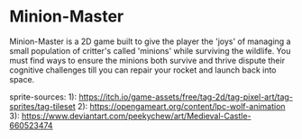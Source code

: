 # Minion-Master

Minion-Master is a 2D game built to give the player the 'joys' of managing a small population of critter's called 'minions' while surviving the wildlife. You must find ways to ensure the minions both survive and thrive dispute their cognitive challenges till you can repair your rocket and launch back into space.

sprite-sources:
1): https://itch.io/game-assets/free/tag-2d/tag-pixel-art/tag-sprites/tag-tileset
2): https://opengameart.org/content/lpc-wolf-animation
3): https://www.deviantart.com/peekychew/art/Medieval-Castle-660523474
